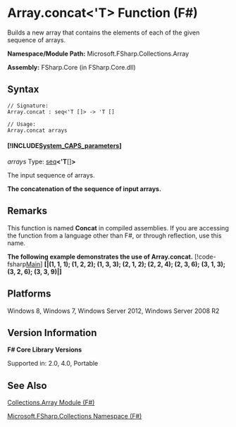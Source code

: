 # Array.concat<'T> Function (F#)

Builds a new array that contains the elements of each of the given sequence of arrays.

**Namespace/Module Path:** Microsoft.FSharp.Collections.Array

**Assembly:** FSharp.Core (in FSharp.Core.dll)


## Syntax

```
// Signature:
Array.concat : seq<'T []> -> 'T []

// Usage:
Array.concat arrays
```

#### [!INCLUDE[System_CAPS_parameters](//System/Token/System_CAPS_parameters_md.md)]
*arrays*
Type: [seq](http://msdn.microsoft.com/en-us/library/2f0c87c6-8a0d-4d33-92a6-10d1d037ce75)**&lt;'T**[[]](http://msdn.microsoft.com/en-us/library/def20292-9aae-4596-9275-b94e594f8493)**&gt;**


The input sequence of arrays.



**The concatenation of the sequence of input arrays.**
## Remarks
This function is named **Concat** in compiled assemblies. If you are accessing the function from a language other than F#, or through reflection, use this name.

**The following example demonstrates the use of Array.concat.**
[!code-fsharp[Main](snippets/fsarrays/snippet16.fs)]
**[|(1, 1, 1); (1, 2, 2); (1, 3, 3); (2, 1, 2); (2, 2, 4); (2, 3, 6);**
**(3, 1, 3); (3, 2, 6); (3, 3, 9)|]**
## Platforms
Windows 8, Windows 7, Windows Server 2012, Windows Server 2008 R2


## Version Information
**F# Core Library Versions**

Supported in: 2.0, 4.0, Portable




## See Also
[Collections.Array Module &#40;F&#35;&#41;](Collections.Array+Module+%28FSharp%29.md)

[Microsoft.FSharp.Collections Namespace &#40;F&#35;&#41;](Microsoft.FSharp.Collections+Namespace+%28FSharp%29.md)

